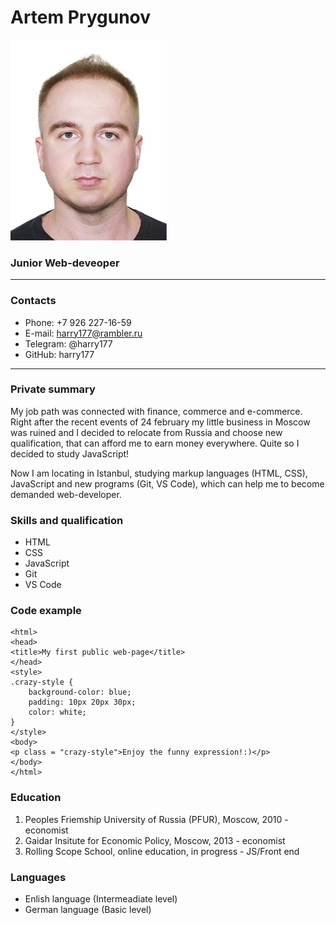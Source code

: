 # Artem Prygunov

![photo](./pictures/ava_112.jpg "Личное фото")

### Junior Web-deveoper
*************
### Contacts

* Phone: +7 926 227-16-59
* E-mail: harry177@rambler.ru
* Telegram: @harry177
* GitHub: harry177

*****************

### Private summary

My job path was connected with finance, commerce and e-commerce. Right after the recent events of 24 february my little business in Moscow was ruined and I decided to relocate from Russia and choose new qualification, that can afford me to earn money everywhere. Quite so I decided to study JavaScript!

Now I am locating in Istanbul, studying markup languages (HTML, CSS), JavaScript and new programs (Git, VS Code), which can help me to become demanded web-developer.

### Skills and qualification

* HTML
* CSS
* JavaScript
* Git
* VS Code

### Code example

```<!DOCTYPE html>
<html>
<head>
<title>My first public web-page</title>
</head>
<style>
.crazy-style {
    background-color: blue;
    padding: 10px 20px 30px;
    color: white;
}
</style>
<body>
<p class = "crazy-style">Enjoy the funny expression!:)</p>
</body>
</html>
```

### Education

1. Peoples Friemship University of Russia (PFUR), Moscow, 2010 - economist
2. Gaidar Insitute for Economic Policy, Moscow, 2013 - economist
3. Rolling Scope School, online education, in progress - JS/Front end

### Languages

* Enlish language (Intermeadiate level)
* German language (Basic level)
